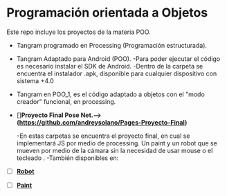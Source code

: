 # Programación orientada a Objetos 

 Este repo incluye los proyectos de la materia POO. 
 

 - Tangram programado en Processing (Programación estructurada). 
 - Tangram Adaptado para Android (POO). 
	-Para poder ejecutar el código es necesario instalar el SDK de Android. 
	-Dentro de la carpeta se encuentra el instalador .apk, disponible para cualquier dispositivo con sistema +4.0 
 - Tangram en POO_1, es el código adaptado a objetos con el "modo creador" funcional, en processing. 
 - []**Proyecto Final Pose Net.--> (https://github.com/andreysolano/Pages-Proyecto-Final)**

	-En estas carpetas se encuentra el proyecto final, en cual se implementará JS por medio de processing. Un paint y un robot que se mueven por medio de la cámara sin la necesidad de usar mouse o el tecleado .
	-También disponibles en: 
	
 - [ ] **[Robot](https://andreysolano.github.io/Pages-Proyecto-Final/Robot/)**
       	
 - [ ] **[Paint](https://github.com/andreysolano/POO)**

